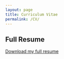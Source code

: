 ```yaml
---
layout: page
title: Curriculum Vitae
permalink: /CV/
---
```



## Full Resume

<i class="fa fa-file-pdf-o"></i> [Download my full resume](resume.pdf)
